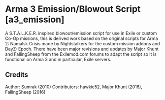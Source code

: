 # Arma 3 Emission/Blowout Script [a3_emission]
A S.T.A.L.K.E.R. inspired blowout/emission script for use in Exile or custom Co-Op missions, this is derived work based on the original scripts for Arma 2: Namalsk Crisis made by Nightstalkers for the custom mission addons and DayZ: Epoch.
There have been major revisions and updates by Major Khunt and FallingSheep from the Exilemod.com forums to adapt the script so it is functional on Arma 3 and in particular, Exile servers.

## Credits
Author: Sumrak (2010)
Contributors: hawkie52, Major Khunt (2016), FallingSheep (2016)
